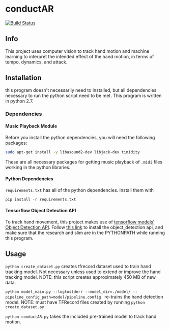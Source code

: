 # conductAR
[![Build Status](https://travis-ci.com/coenvalk/conductAR.svg?branch=master)](https://travis-ci.com/coenvalk/conductAR)

## Info

This project uses computer vision to track hand motion and machine learning to interpret the intended effect of the hand motion, in terms of tempo, dynamics, and attack.

## Installation

this program doesn't necessarily need to installed, but all dependencies necessary to run the python script need to be met.
This program is written in python 2.7.

### Dependencies

#### Music Playback Module

Before you install the python dependencies, you will need the following packages:

```bash
sudo apt-get install -y libasound2-dev libjack-dev timidity
```

These are all necessary packages for getting music playback of `.midi` files working in the python libraries.

#### Python Dependencies

`requirements.txt` has all of the python dependencies. Install them with
```
pip install -r requirements.txt
```
#### Tensorflow Object Detection API
To track hand movement, this project makes use of [tensorflow models'](https://github.com/tensorflow/models) [Object Detection API](https://github.com/tensorflow/models/tree/master/research/object_detection). Follow [this link](https://github.com/tensorflow/models/blob/master/research/object_detection/g3doc/installation.md) to install the object_detection api, and make sure that the research and slim are in the PYTHONPATH while running this program.

## Usage
`python create_dataset.py` creates tfrecord dataset used to train hand tracking model. Not necessary unless used to extend or improve the hand tracking model. NOTE: this script creates approximately 450 MB of new data.

`python model_main.py --logtostderr --model_dir=./model/ --pipeline_config_path=model/pipeline.config `  re-trains the hand detection model. NOTE: must have TFRecord files created by running `python create_dataset.py`

`python conductAR.py` takes the included pre-trained model to track hand motion.
